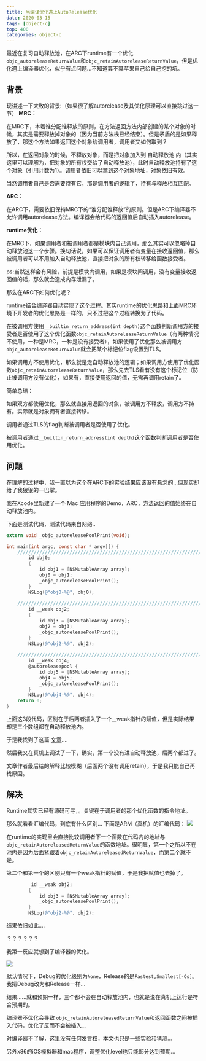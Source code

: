 ```yaml
---
title: 当编译优化遇上AutoRelease优化
date: 2020-03-15
tags: [object-c]
top: 400
categories: object-c
---
```


最近在复习自动释放池，在ARC下runtime有一个优化`objc_autoreleaseReturnValue`和`objc_retainAutoreleaseReturnValue`，但是优化遇上编译器优化，似乎有点问题...不知道算不算苹果自己给自己挖的坑。

<!-- more -->

## 背景
现讲述一下大致的背景:（如果很了解autorelease及其优化原理可以直接跳过这一节）
**MRC：**

在MRC下，本着谁分配谁释放的原则，在方法返回方法内部创建的某个对象的时候，其实是需要释放掉对象的（因为当前方法栈已经结束）。但是矛盾的是如果释放了，那这个方法如果返回这个对象给调用者，调用者又如何取到？

所以，在返回对象的时候，不释放对象，而是把对象加入到 自动释放池 内（其实这里可以理解为，把对象的所有权交给了自动释放池），此时自动释放池持有了这个对象（引用计数为1）。调用者依旧可以拿到这个对象地址，对象依旧有效。

当然调用者自己是否需要持有它，那是调用者的逻辑了，持有与释放相互匹配。

**ARC：**

在ARC下，需要依旧保持MRC下的“谁分配谁释放”的原则。但是ARC下编译器不允许调用autorelease方法。编译器会给代码的返回值后自动插入autorelease。


**runtime优化：**

在MRC下，如果调用者和被调用者都是模块内自己调用，那么其实可以忽略掉自动释放池这一个步骤。换句话说，如果可以保证调用者有变量在接收返回值，那么被调用者可以不用加入自动释放池，直接把对象的所有权转移给函数接受者。

ps:当然这样会有风险，前提是模块内调用，如果是模块间调用，没有变量接收返回值的话，那么就会造成内存泄漏了。

那么在ARC下如何优化呢？

runtime结合编译器自动实现了这个过程。其实runtime的优化思路和上面MRC环境下开发者的优化思路是一样的，只不过把这个过程转换为了代码。

在被调用方使用`__builtin_return_address(int depth)`这个函数判断调用方的接受者是否使用了这个优化函数`objc_retainAutoreleaseReturnValue`（有两种情况不使用，一种是MRC，一种是没有接受者），如果使用了优化那么被调用方`objc_autoreleaseReturnValue`就会把某个标记位flag设置到TLS。

如果调用方不使用优化，那么就是走自动释放池的逻辑；如果调用方使用了优化函数`objc_retainAutoreleaseReturnValue`，那么先去TLS看有没有这个标记位（防止被调用方没有优化），如果有，直接使用返回的值，无需再调用retain了。

简单总结：

如果双方都使用优化，那么就直接用返回的对象，被调用方不释放，调用方不持有。实际就是对象拥有者直接转移。

调用者通过TLS的flag判断被调用者是否使用了优化。

被调用者通过`__builtin_return_address(int depth)`这个函数判断调用者是否使用优化。

## 问题
在理解的过程中，我一直以为这个在ARC下的实验结果应该没有悬念的...但现实却给了我狠狠的一巴掌。

我在Xcode里新建了一个 Mac 应用程序的Demo，ARC，方法返回的值始终在自动释放池内。

下面是测试代码，测试代码来自网络..

```objective-c
extern void _objc_autoreleasePoolPrint(void);

int main(int argc, const char * argv[]) {
    ///////////////////////////////////////////////////////////////////////////////////////////// 1.
        id obj0;
        {
            id obj1 = [NSMutableArray array];
            obj0 = obj1;
            _objc_autoreleasePoolPrint();
        }
        NSLog(@"obj0-%@", obj0);
        
    ///////////////////////////////////////////////////////////////////////////////////////////// 2.
        id __weak obj2;
        {
            id obj3 = [NSMutableArray array];
            obj2 = obj3;
            _objc_autoreleasePoolPrint();
        }
        NSLog(@"obj2-%@", obj2);
        
    ///////////////////////////////////////////////////////////////////////////////////////////// 3.
        id __weak obj4;
        @autoreleasepool {
            id obj5 = [NSMutableArray array];
            obj4 = obj5;
            _objc_autoreleasePoolPrint();
        }
        NSLog(@"obj4-%@", obj4);
    return 0;
}
```

上面这3段代码，区别在于后两者插入了一个__weak指针的赋值，但是实际结果却是三个数组都在自动释放池内。

于是我找到了这篇 [文章](https://www.jianshu.com/p/e920d1ff570c)....

然后我又在真机上调试了一下，确实，第一个没有进自动释放池，后两个都进了。

文章作者最后给的解释比较模糊（后面两个没有调用retain），于是我只能自己再找原因。

## 解决
Runtime其实已经有源码可寻，。关键在于调用者的那个优化函数的指令地址。

那么就看看汇编代码，到底有什么区别...
下面是ARM（真机）的汇编代码：
![](https://blog-caio.oss-cn-hongkong.aliyuncs.com/blog/2020/03/843978e4d9ad66e0db24562ace0f0f61.png)

在runtime的实现里会直接比较调用者下一个函数在代码内的地址与`objc_retainAutoreleasedReturnValue`的函数地址。很明显，第一个之所以不在池内是因为后面紧跟着`objc_retainAutoreleasedReturnValue`，而第二个就不是。

第二个和第一个的区别只有一个weak指针的赋值，于是我把赋值也去掉了。
```objective-c
		 id __weak obj2;
        {
            id obj3 = [NSMutableArray array];
            _objc_autoreleasePoolPrint();
        }
        NSLog(@"obj2-%@", obj2);
```

结果依旧如此....

？？？？？？

我第一反应就想到了编译器的优化。

![](https://blog-caio.oss-cn-hongkong.aliyuncs.com/blog/2020/03/3f92e902bb664855cef64c063158c7d4.png)

默认情况下，Debug的优化级别为`None`，Release的是`Fastest,Smallest[-Os]`。我把Debug改为和Release一样...

结果......就和预期一样，三个都不会在自动释放池内，也就是说在真机上运行是符合预期的。

编译器不优化会导致 `objc_retainAutoreleasedReturnValue`和返回函数之间被插入代码，优化了反而不会被插入...

对编译器不了解，这里没有任何发言权，本文也只是一些实验和猜测...

另外x86的iOS模拟器和mac程序，调整优化level也只能部分达到预期...